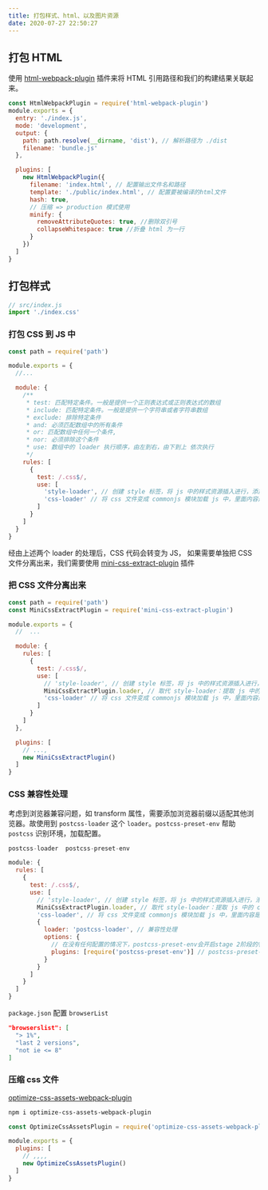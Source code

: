 ```yaml
---
title: 打包样式、html、以及图片资源
date: 2020-07-27 22:50:27
---
```


## 打包 HTML

使用 [html-webpack-plugin](https://webpack.docschina.org/plugins/html-webpack-plugin/) 插件来将 HTML 引用路径和我们的构建结果关联起来。

```js
const HtmlWebpackPlugin = require('html-webpack-plugin')
module.exports = {
  entry: './index.js',
  mode: 'development',
  output: {
    path: path.resolve(__dirname, 'dist'), // 解析路径为 ./dist
    filename: 'bundle.js'
  },

  plugins: [
    new HtmlWebpackPlugin({
      filename: 'index.html', // 配置输出文件名和路径
      template: './public/index.html', // 配置要被编译的html文件
      hash: true,
      // 压缩 => production 模式使用
      minify: {
        removeAttributeQuotes: true, //删除双引号
        collapseWhitespace: true //折叠 html 为一行
      }
    })
  ]
}
```

## 打包样式

```js
// src/index.js
import './index.css'
```

### 打包 CSS 到 JS 中

```js
const path = require('path')

module.exports = {
  //...

  module: {
    /**
     * test: 匹配特定条件。一般是提供一个正则表达式或正则表达式的数组
     * include: 匹配特定条件。一般是提供一个字符串或者字符串数组
     * exclude: 排除特定条件
     * and: 必须匹配数组中的所有条件
     * or: 匹配数组中任何一个条件,
     * nor: 必须排除这个条件
     * use: 数组中的 loader 执行顺序，由左到右，由下到上 依次执行
     */
    rules: [
      {
        test: /.css$/,
        use: [
          'style-loader', // 创建 style 标签，将 js 中的样式资源插入进行，添加到 head 中生效
          'css-loader' // 将 css 文件变成 commonjs 模块加载 js 中，里面内容是样式字符串
        ]
      }
    ]
  }
}
```

经由上述两个 loader 的处理后，CSS 代码会转变为 JS， 如果需要单独把 CSS 文件分离出来，我们需要使用 [mini-css-extract-plugin](https://github.com/webpack-contrib/mini-css-extract-plugin) 插件

### 把 CSS 文件分离出来

```js
const path = require('path')
const MiniCssExtractPlugin = require('mini-css-extract-plugin')

module.exports = {
  //  ...

  module: {
    rules: [
      {
        test: /.css$/,
        use: [
          // 'style-loader', // 创建 style 标签，将 js 中的样式资源插入进行，添加到 head 中生效
          MiniCssExtractPlugin.loader, // 取代 style-loader：提取 js 中的 css 到独立文件中
          'css-loader' // 将 css 文件变成 commonjs 模块加载 js 中，里面内容是样式字符串
        ]
      }
    ]
  },

  plugins: [
    // ...,
    new MiniCssExtractPlugin()
  ]
}
```

### CSS 兼容性处理

考虑到浏览器兼容问题，如 transform 属性，需要添加浏览器前缀以适配其他浏览器。故使用到 `postcss-loader` 这个 `loader`。`postcss-preset-env` 帮助 `postcss` 识别环境，加载配置。

```js
postcss-loader  postcss-preset-env
```

```js
module: {
  rules: [
    {
      test: /.css$/,
      use: [
        // 'style-loader', // 创建 style 标签，将 js 中的样式资源插入进行，添加到 head 中生效
        MiniCssExtractPlugin.loader, // 取代 style-loader：提取 js 中的 css 到独立文件中
        'css-loader', // 将 css 文件变成 commonjs 模块加载 js 中，里面内容是样式字符串
        {
          loader: 'postcss-loader', // 兼容性处理
          options: {
            // 在没有任何配置的情况下，postcss-preset-env会开启stage 2阶段的特性并支持所有浏览器。
            plugins: [require('postcss-preset-env')] // postcss-preset-env 集成了 autoprefixer。
          }
        }
      ]
    }
  ]
}
```

`package.json` 配置 `browserList`

```json
"browserslist": [
  "> 1%",
  "last 2 versions",
  "not ie <= 8"
]
```

### 压缩 css 文件

[optimize-css-assets-webpack-plugin](https://github.com/NMFR/optimize-css-assets-webpack-plugin)

```bash
npm i optimize-css-assets-webpack-plugin
```

```js
const OptimizeCssAssetsPlugin = require('optimize-css-assets-webpack-plugin')

module.exports = {
  plugins: [
    // ,,,,
    new OptimizeCssAssetsPlugin()
  ]
}
```
